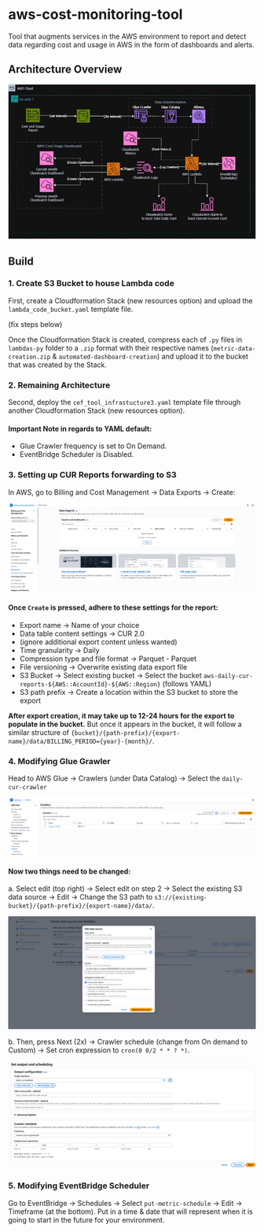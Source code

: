 # aws-cost-monitoring-tool
Tool that augments services in the AWS environment to report and detect data regarding cost and usage in AWS in the form of dashboards and alerts.

## Architecture Overview
![Image of Solution Architecture](./imgs/architecture.jpeg)

## Build
### 1. Create S3 Bucket to house Lambda code
First, create a Cloudformation Stack (new resources option) and upload the `lambda_code_bucket.yaml` template file. 

(fix steps below)

Once the Cloudformation Stack is created, compress each of `.py` files in `lambdas-py` folder to a `.zip` format with their respective names (`metric-data-creation.zip` & `automated-dashboard-creation`) and upload it to the bucket that was created by the Stack.

### 2. Remaining Architecture
Second, deploy the `cef_tool_infrastucture3.yaml` template file through another Cloudformation Stack (new resources option).
#### Important Note in regards to YAML default:
- Glue Crawler frequency is set to On Demand.
- EventBridge Scheduler is Disabled.

### 3. Setting up CUR Reports forwarding to S3
In AWS, go to Billing and Cost Management → Data Exports → Create:

![Image of Data Exports Screen](./imgs/data_exports.png)

#### Once `Create` is pressed, adhere to these settings for the report:
- Export name → Name of your choice
- Data table content settings → CUR 2.0
- (ignore additional export content unless wanted)
- Time granularity → Daily
- Compression type and file format → Parquet - Parquet
- File versioning → Overwrite existing data export file
- S3 Bucket → Select existing bucket → Select the bucket `aws-daily-cur-reports-${AWS::AccountId}-${AWS::Region}` (follows YAML)
- S3 path prefix → Create a location within the S3 bucket to store the export

**After export creation, it may take up to 12-24 hours for the export to populate in the bucket.** But once it appears in the bucket, it will follow a similar structure of `{bucket}/{path-prefix}/{export-name}/data/BILLING_PERIOD={year}-{month}/`.

### 4. Modifying Glue Grawler
Head to AWS Glue → Crawlers (under Data Catalog) → Select the `daily-cur-crawler`

![Image of Glue crawler interface](./imgs/crawler_interface.png)

#### Now two things need to be changed:
a. Select edit (top right) → Select edit on step 2 → Select the existing S3 data source → Edit → Change the S3 path to `s3://{existing-bucket}/{path-prefix}/{export-name}/data/`.

![Image of S3 data source for Glue crawler](./imgs/crawler_data_source.png)

b. Then, press Next (2x) → Crawler schedule (change from On demand to Custom) → Set cron expression to `cron(0 0/2 * * ? *)`.

![Image of cron expression being set for Glue crawler](./imgs/crawler_cron.png)

### 5. Modifying EventBridge Scheduler
Go to EventBridge → Schedules → Select `put-metric-schedule` → Edit → Timeframe (at the bottom). Put in a time & date that will represent when it is going to start in the future for your environment.




